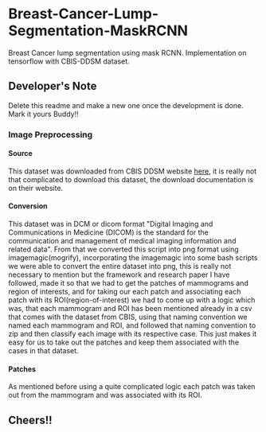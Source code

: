 # Breast-Cancer-Lump-Segmentation-MaskRCNN
Breast Cancer lump segmentation using mask RCNN. Implementation on tensorflow with CBIS-DDSM dataset. 


## Developer's Note
Delete this readme and make a new one once the development is done. 
Mark it yours Buddy!!

### Image Preprocessing

#### Source
This dataset was downloaded from CBIS DDSM website [here](https://wiki.cancerimagingarchive.net/display/Public/CBIS-DDSM), it is really not that complicated to download this dataset, the download documentation is on their website. 

#### Conversion
This dataset was in DCM or dicom format "Digital Imaging and Communications in Medicine (DICOM) is the standard for the communication and management of medical imaging information and related data". From that we converted this script into png format using imagemagic(mogrify), incorporating the imagemagic into some bash scripts we were able to convert the entire dataset into png, this is really not necessary to mention but the framework and research paper I have followed, made it so that we had to get the patches of mammograms and region of interests, and for taking our each patch and associating each patch with its ROI(region-of-interest) we had to come up with a logic which was, that each mammogram and ROI has been mentioned already in a csv that comes with the dataset from CBIS, using that naming convention we named each mammogram and ROI, and followed that naming convention to zip and then classify each image with its respective case. This just makes it easy for us to take out the patches and keep them associated with the cases in that dataset. 

#### Patches
As mentioned before using a quite complicated logic each patch was taken out from the mammogram and was associated with its ROI. 

## Cheers!!